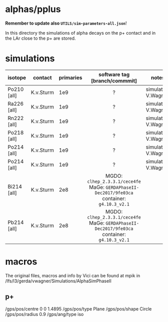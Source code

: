 # alphas/pplus
**Remember to update also `UTILS/sim-parameters-all.json`**!

In this directory the simulations of alpha decays on the p+ contact and in the LAr close to the p+ are stored.

# simulations

| isotope       | contact    | primaries | software tag \[branch/commmit\]  | notes               |
| ------------- | ---------- | --------- | :------------------------------: | ------------------- |
| Po210 \[all\] | K.v.Sturm  | 1e9       | ?                                | simulation V.Wagner |
| Ra226 \[all\] | K.v.Sturm  | 1e9       | ?                                | simulation V.Wagner |
| Rn222 \[all\] | K.v.Sturm  | 1e9       | ?                                | simulation V.Wagner |
| Po218 \[all\] | K.v.Sturm  | 1e9       | ?                                | simulation V.Wagner |
| Po214 \[all\] | K.v.Sturm  | 1e9       | ?                                | simulation V.Wagner |
| Po214 \[all\] | K.v.Sturm  | 1e9       | ?                                | simulation V.Wagner |
| Bi214 \[all\] | K.v.Sturm  | 2e8       | MGDO: `clhep_2.3.3.1/cece4fe` MaGe: `GERDAPhaseII-Dec2017/9fe03ca` container: `g4.10.3_v2.1` | | |
| Pb214 \[all\] | K.v.Sturm  | 2e8       | MGDO: `clhep_2.3.3.1/cece4fe` MaGe: `GERDAPhaseII-Dec2017/9fe03ca` container: `g4.10.3_v2.1` | | |

# macros

The original files, macros and info by Vici can be found at mpik in /lfs/l3/gerda/vwagner/Simulations/AlphaSimPhaseII

## p+

/gps/pos/centre               0 0 1.4895
/gps/pos/type                 Plane
/gps/pos/shape                Circle
/gps/pos/radius               0.9
/gps/ang/type                 iso

